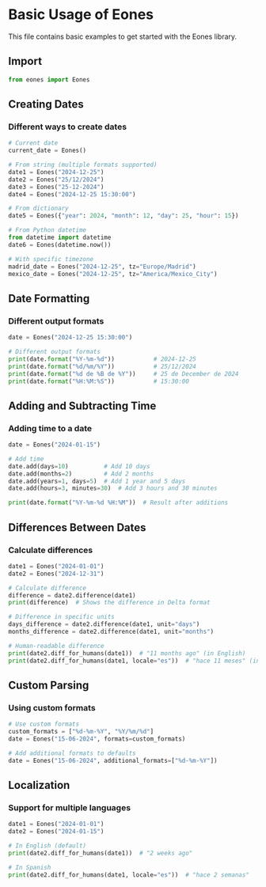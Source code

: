 # Basic Usage of Eones

This file contains basic examples to get started with the Eones library.

## Import

```python
from eones import Eones
```

## Creating Dates

### Different ways to create dates

```python
# Current date
current_date = Eones()

# From string (multiple formats supported)
date1 = Eones("2024-12-25")
date2 = Eones("25/12/2024")
date3 = Eones("25-12-2024")
date4 = Eones("2024-12-25 15:30:00")

# From dictionary
date5 = Eones({"year": 2024, "month": 12, "day": 25, "hour": 15})

# From Python datetime
from datetime import datetime
date6 = Eones(datetime.now())

# With specific timezone
madrid_date = Eones("2024-12-25", tz="Europe/Madrid")
mexico_date = Eones("2024-12-25", tz="America/Mexico_City")
```

## Date Formatting

### Different output formats

```python
date = Eones("2024-12-25 15:30:00")

# Different output formats
print(date.format("%Y-%m-%d"))           # 2024-12-25
print(date.format("%d/%m/%Y"))           # 25/12/2024
print(date.format("%d de %B de %Y"))     # 25 de December de 2024
print(date.format("%H:%M:%S"))           # 15:30:00
```

## Adding and Subtracting Time

### Adding time to a date

```python
date = Eones("2024-01-15")

# Add time
date.add(days=10)          # Add 10 days
date.add(months=2)         # Add 2 months
date.add(years=1, days=5)  # Add 1 year and 5 days
date.add(hours=3, minutes=30)  # Add 3 hours and 30 minutes

print(date.format("%Y-%m-%d %H:%M"))  # Result after additions
```

## Differences Between Dates

### Calculate differences

```python
date1 = Eones("2024-01-01")
date2 = Eones("2024-12-31")

# Calculate difference
difference = date2.difference(date1)
print(difference)  # Shows the difference in Delta format

# Difference in specific units
days_difference = date2.difference(date1, unit="days")
months_difference = date2.difference(date1, unit="months")

# Human-readable difference
print(date2.diff_for_humans(date1))  # "11 months ago" (in English)
print(date2.diff_for_humans(date1, locale="es"))  # "hace 11 meses" (in Spanish)
```

## Custom Parsing

### Using custom formats

```python
# Use custom formats
custom_formats = ["%d-%m-%Y", "%Y/%m/%d"]
date = Eones("15-06-2024", formats=custom_formats)

# Add additional formats to defaults
date = Eones("15-06-2024", additional_formats=["%d-%m-%Y"])
```

## Localization

### Support for multiple languages

```python
date1 = Eones("2024-01-01")
date2 = Eones("2024-01-15")

# In English (default)
print(date2.diff_for_humans(date1))  # "2 weeks ago"

# In Spanish
print(date2.diff_for_humans(date1, locale="es"))  # "hace 2 semanas"
```